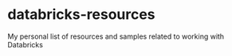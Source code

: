 # databricks-resources
My personal list of resources and samples related to working with Databricks
